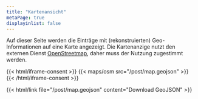 ```yaml
---
title: "Kartenansicht"
metaPage: true
displayinlist: false
---
```


Auf dieser Seite werden die Einträge mit (rekonstruierten) Geo-Informationen auf eine Karte angezeigt. Die Kartenanzige nutzt den externen Dienst [OpenStreetmap](https://www.openstreetmap.org/), daher muss der Nutzung zugestimmt werden.

{{< html/iframe-consent >}}
    {{< maps/osm src="/post/map.geojson" >}}
{{< /html/iframe-consent >}}

{{< html/link file="/post/map.geojson" content="Download GeoJSON" >}}
